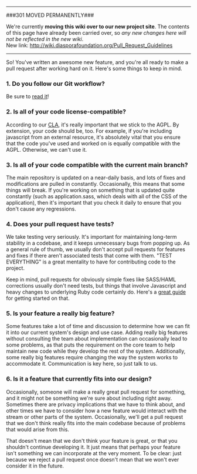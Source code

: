 ----

###301 MOVED PERMANENTLY###

We're currently **moving this wiki over to our new project site**. The contents of this page have  already been carried over, so _any new changes here will not be reflected in the new wiki_.  
New link: http://wiki.diasporafoundation.org/Pull_Request_Guidelines

----


So! You've written an awesome new feature, and you're all ready to make a pull request after working hard on it. Here's some things to keep in mind.

### 1. Do you follow our Git workflow?

Be sure to [read it](https://github.com/diaspora/diaspora/wiki/Git-Workflow)!


### 2. Is all of your code license-compatible?

According to our [CLA](https://github.com/diaspora/diaspora/wiki/New-CLA--12-13-10), it's really important that we stick to the AGPL. By extension, your code should be, too. For example, if you're including javascript from an external resource, it's absolutely vital that you ensure that the code you've used and worked on is equally compatible with the AGPL. Otherwise, we can't use it.

### 3. Is all of your code compatible with the current main branch?

The main repository is updated on a near-daily basis, and lots of fixes and modifications are pulled in constantly. Occasionally, this means that some things will break. If you're working on something that is updated quite constantly (such as application.sass, which deals with all of the CSS of the application), then it's important that you check it daily to ensure that you don't cause any regressions.

### 4. Does your pull request have tests?

We take testing very seriously. It's important for maintaining long-term stability in a codebase, and it keeps unnecessary bugs from popping up. As a general rule of thumb, we usually don't accept pull requests for features and fixes if there aren't associated tests that come with them. "TEST EVERYTHING" is a great mentality to have for contributing code to the project. 

Keep in mind, pull requests for obviously simple fixes like SASS/HAML corrections usually don't need tests, but things that involve Javascript and heavy changes to underlying Ruby code certainly do. Here's a [great guide](https://github.com/diaspora/diaspora/wiki/Testing-workflow) for getting started on that.

### 5. Is your feature a really big feature?

Some features take a lot of time and discussion to determine how we can fit it into our current system's design and use case. Adding really big features without consulting the team about implementation can occasionally lead to some problems, as that puts the requirement on the core team to help maintain new code while they develop the rest of the system. Additionally, some really big features require changing the way the system works to accommodate it. Communication is key here, so just talk to us.

### 6. Is it a feature that currently fits into our design?

Occasionally, someone will make a really great pull request for something, and it might not be something we're sure about including right away. Sometimes there are privacy implications that we have to think about, and other times we have to consider how a new feature would interact with the stream or other parts of the system. Occasionally, we'll get a pull request that we don't think really fits into the main codebase because of problems that would arise from this. 

That doesn't mean that we don't think your feature is great, or that you shouldn't continue developing it. It just means that perhaps your feature isn't something we can incorporate at the very moment. To be clear: just because we reject a pull request once doesn't mean that we won't ever consider it in the future.